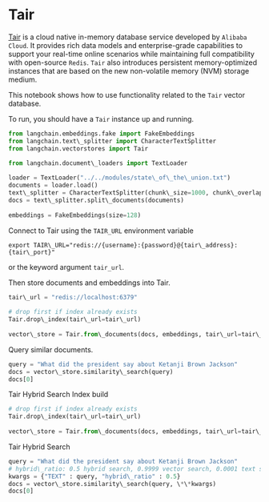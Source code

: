 # Tair

[Tair](https://www.alibabacloud.com/help/en/tair/latest/what-is-tair) is a cloud native in-memory database service developed by `Alibaba Cloud`.
It provides rich data models and enterprise-grade capabilities to support your real-time online scenarios while maintaining full compatibility with open-source `Redis`. `Tair` also introduces persistent memory-optimized instances that are based on the new non-volatile memory (NVM) storage medium.

This notebook shows how to use functionality related to the `Tair` vector database.

To run, you should have a `Tair` instance up and running.

```python
from langchain.embeddings.fake import FakeEmbeddings  
from langchain.text\_splitter import CharacterTextSplitter  
from langchain.vectorstores import Tair  

```

```python
from langchain.document\_loaders import TextLoader  
  
loader = TextLoader("../../modules/state\_of\_the\_union.txt")  
documents = loader.load()  
text\_splitter = CharacterTextSplitter(chunk\_size=1000, chunk\_overlap=0)  
docs = text\_splitter.split\_documents(documents)  
  
embeddings = FakeEmbeddings(size=128)  

```

Connect to Tair using the `TAIR_URL` environment variable

```text
export TAIR\_URL="redis://{username}:{password}@{tair\_address}:{tair\_port}"  

```

or the keyword argument `tair_url`.

Then store documents and embeddings into Tair.

```python
tair\_url = "redis://localhost:6379"  
  
# drop first if index already exists  
Tair.drop\_index(tair\_url=tair\_url)  
  
vector\_store = Tair.from\_documents(docs, embeddings, tair\_url=tair\_url)  

```

Query similar documents.

```python
query = "What did the president say about Ketanji Brown Jackson"  
docs = vector\_store.similarity\_search(query)  
docs[0]  

```

Tair Hybrid Search Index build

```python
# drop first if index already exists  
Tair.drop\_index(tair\_url=tair\_url)  
  
vector\_store = Tair.from\_documents(docs, embeddings, tair\_url=tair\_url, index\_params={"lexical\_algorithm":"bm25"})  

```

Tair Hybrid Search

```python
query = "What did the president say about Ketanji Brown Jackson"  
# hybrid\_ratio: 0.5 hybrid search, 0.9999 vector search, 0.0001 text search  
kwargs = {"TEXT" : query, "hybrid\_ratio" : 0.5}  
docs = vector\_store.similarity\_search(query, \*\*kwargs)  
docs[0]  

```
